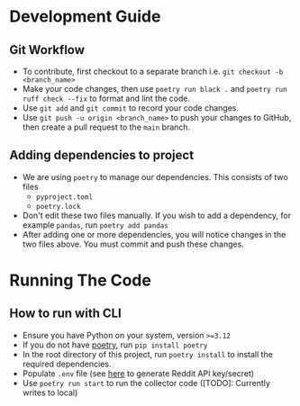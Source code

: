# Development Guide
## Git Workflow
- To contribute, first checkout to a separate branch i.e. `git checkout -b <branch_name>`
- Make your code changes, then use `poetry run black .` and `poetry run ruff check --fix` to format and lint the code.
- Use `git add` and `git commit` to record your code changes.
- Use `git push -u origin <branch_name>` to push your changes to GitHub, then create a pull request to the `main` branch.

## Adding dependencies to project
- We are using `poetry` to manage our dependencies. This consists of two files
  - `pyproject.toml`
  - `poetry.lock`
- Don't edit these two files manually. If you wish to add a dependency, for example `pandas`, run `poetry add pandas`
- After adding one or more dependencies, you will notice changes in the two files above. You must commit and push these changes.

# Running The Code
## How to run with CLI
- Ensure you have Python on your system, version `>=3.12`
- If you do not have [poetry](https://python-poetry.org/), run `pip install poetry`
- In the root directory of this project, run `poetry install` to install the required dependencies.
- Populate `.env` file (see [here](https://www.reddit.com/prefs/apps) to generate Reddit API key/secret)
- Use `poetry run start` to run the collector code ([TODO]: Currently writes to local)